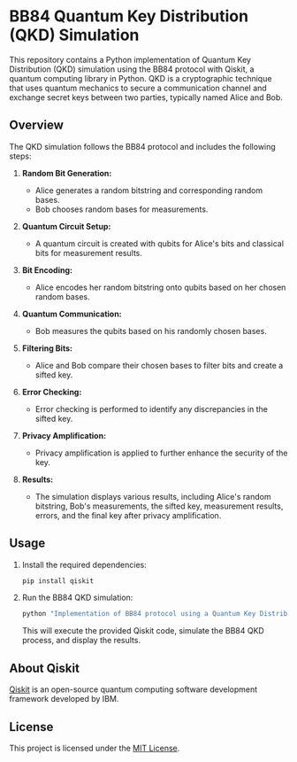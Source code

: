 # BB84 Quantum Key Distribution (QKD) Simulation

This repository contains a Python implementation of Quantum Key Distribution (QKD) simulation using the BB84 protocol with Qiskit, a quantum computing library in Python. QKD is a cryptographic technique that uses quantum mechanics to secure a communication channel and exchange secret keys between two parties, typically named Alice and Bob.

## Overview

The QKD simulation follows the BB84 protocol and includes the following steps:

1. **Random Bit Generation:**
   - Alice generates a random bitstring and corresponding random bases.
   - Bob chooses random bases for measurements.

2. **Quantum Circuit Setup:**
   - A quantum circuit is created with qubits for Alice's bits and classical bits for measurement results.

3. **Bit Encoding:**
   - Alice encodes her random bitstring onto qubits based on her chosen random bases.

4. **Quantum Communication:**
   - Bob measures the qubits based on his randomly chosen bases.

5. **Filtering Bits:**
   - Alice and Bob compare their chosen bases to filter bits and create a sifted key.

6. **Error Checking:**
   - Error checking is performed to identify any discrepancies in the sifted key.

7. **Privacy Amplification:**
   - Privacy amplification is applied to further enhance the security of the key.

8. **Results:**
   - The simulation displays various results, including Alice's random bitstring, Bob's measurements, the sifted key, measurement results, errors, and the final key after privacy amplification.

## Usage

1. Install the required dependencies:

    ```bash
    pip install qiskit
    ```

2. Run the BB84 QKD simulation:

    ```bash
    python "Implementation of BB84 protocol using a Quantum Key Distribution (QKD) setup"
    ```

    This will execute the provided Qiskit code, simulate the BB84 QKD process, and display the results.

## About Qiskit

[Qiskit](https://qiskit.org/) is an open-source quantum computing software development framework developed by IBM.

## License

This project is licensed under the [MIT License](LICENSE).
